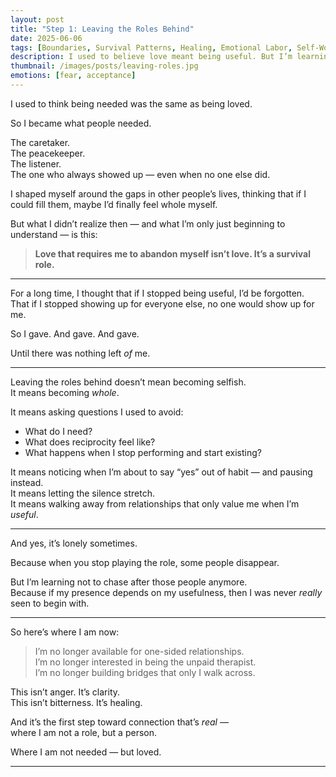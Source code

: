 ```yaml
---
layout: post
title: "Step 1: Leaving the Roles Behind"
date: 2025-06-06
tags: [Boundaries, Survival Patterns, Healing, Emotional Labor, Self-Worth, Growth]
description: I used to believe love meant being useful. But I’m learning now — my worth was never meant to come from what I gave.
thumbnail: /images/posts/leaving-roles.jpg
emotions: [fear, acceptance]
---
```


I used to think being needed was the same as being loved.

So I became what people needed.

The caretaker.  
The peacekeeper.  
The listener.  
The one who always showed up — even when no one else did.

I shaped myself around the gaps in other people’s lives, thinking that if I could fill them, maybe I’d finally feel whole myself.

But what I didn’t realize then — and what I’m only just beginning to understand — is this:

> **Love that requires me to abandon myself isn’t love. It’s a survival role.**

---

For a long time, I thought that if I stopped being useful, I’d be forgotten.  
That if I stopped showing up for everyone else, no one would show up for me.

So I gave. And gave. And gave.

Until there was nothing left *of* me.

---

Leaving the roles behind doesn’t mean becoming selfish.  
It means becoming *whole*.

It means asking questions I used to avoid:

- What do I need?
- What does reciprocity feel like?
- What happens when I stop performing and start existing?

It means noticing when I’m about to say “yes” out of habit — and pausing instead.  
It means letting the silence stretch.  
It means walking away from relationships that only value me when I’m *useful*.

---

And yes, it’s lonely sometimes.

Because when you stop playing the role, some people disappear.

But I’m learning not to chase after those people anymore.  
Because if my presence depends on my usefulness, then I was never *really* seen to begin with.

---

So here’s where I am now:

> I’m no longer available for one-sided relationships.  
> I’m no longer interested in being the unpaid therapist.  
> I’m no longer building bridges that only I walk across.

This isn’t anger. It’s clarity.  
This isn’t bitterness. It’s healing.

And it’s the first step toward connection that’s *real* —  
where I am not a role, but a person.

Where I am not needed — but loved.

---
